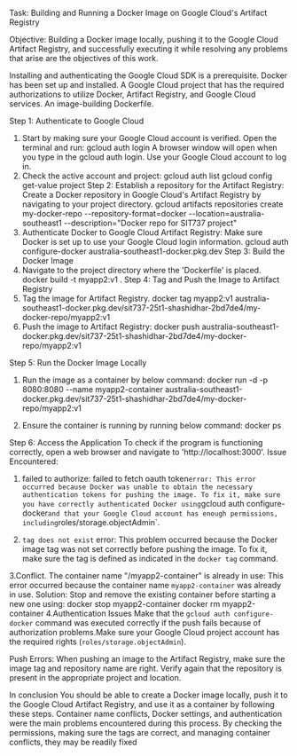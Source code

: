 Task: Building and Running a Docker Image on Google Cloud's Artifact Registry

Objective:
Building a Docker image locally, pushing it to the Google Cloud Artifact Registry, and successfully executing it while resolving any problems that arise are the objectives of this work. 

Installing and authenticating the Google Cloud SDK is a prerequisite. 
Docker has been set up and installed. 
A Google Cloud project that has the required authorizations to utilize Docker, Artifact Registry, and Google Cloud services. 
An image-building Dockerfile. 

Step 1: Authenticate to Google Cloud
1. Start by making sure your Google Cloud account is verified.
   Open the terminal and run:
     gcloud auth login
   A browser window will open when you type in the gcloud auth login. Use your Google Cloud account to log in.
2. Check the active account and project:
   gcloud auth list
   gcloud config get-value project
Step 2: Establish a repository for the Artifact Registry:
Create a Docker repository in Google Cloud's Artifact Registry by navigating to your project directory.
   gcloud artifacts repositories create my-docker-repo      --repository-format=docker      --location=australia-southeast1      --description="Docker repo for SIT737 project"
2. Authenticate Docker to Google Cloud Artifact Registry:
   Make sure Docker is set up to use your Google Cloud login information.
   gcloud auth configure-docker australia-southeast1-docker.pkg.dev
 Step 3: Build the Docker Image
1. Navigate to the project directory where the 'Dockerfile' is placed. 
   docker build -t myapp2:v1 .
 Step 4: Tag and Push the Image to Artifact Registry
1. Tag the image for Artifact Registry. 
   docker tag myapp2:v1 australia-southeast1-docker.pkg.dev/sit737-25t1-shashidhar-2bd7de4/my-docker-repo/myapp2:v1
2. Push the image to Artifact Registry: 
   docker push australia-southeast1-docker.pkg.dev/sit737-25t1-shashidhar-2bd7de4/my-docker-repo/myapp2:v1

Step 5: Run the Docker Image Locally
1. Run the  image as a container by below command:
 docker run -d -p 8080:8080 --name myapp2-container australia-southeast1-docker.pkg.dev/sit737-25t1-shashidhar-2bd7de4/my-docker-repo/myapp2:v1

2. Ensure the container is running by running below command: 
   docker ps

Step 6: Access the Application
To check if the program is functioning correctly, open a web browser and navigate to 'http://localhost:3000'.
Issue Encountered:

1. failed to authorize: failed to fetch oauth token` error: This error occurred because Docker was unable to obtain the necessary authentication tokens for pushing the image. To fix it, make sure you have correctly authenticated Docker using `gcloud auth configure-docker` and that your Google Cloud account has enough permissions, including `roles/storage.objectAdmin`.

 2. `tag does not exist` error: This problem occurred because the Docker image tag was not set correctly before pushing the image. To fix it, make sure the tag is defined as indicated in the `docker tag` command.

 3.Conflict. The container name "/myapp2-container" is already in use: This error occurred because the container name `myapp2-container` was already in use.
 Solution: Stop and remove the existing container before starting a new one using:
     docker stop myapp2-container
     docker rm myapp2-container
4.Authentication Issues
Make that the `gcloud auth configure-docker` command was executed correctly if the push fails because of authorization problems.Make sure your Google Cloud project account has the required rights (`roles/storage.objectAdmin`). 

Push Errors: When pushing an image to the Artifact Registry, make sure the image tag and repository name are right. Verify again that the repository is present in the appropriate project and location. 

In conclusion 
You should be able to create a Docker image locally, push it to the Google Cloud Artifact Registry, and use it as a container by following these steps. Container name conflicts, Docker settings, and authentication were the main problems encountered during this process. By checking the permissions, making sure the tags are correct, and managing container conflicts, they may be readily fixed
